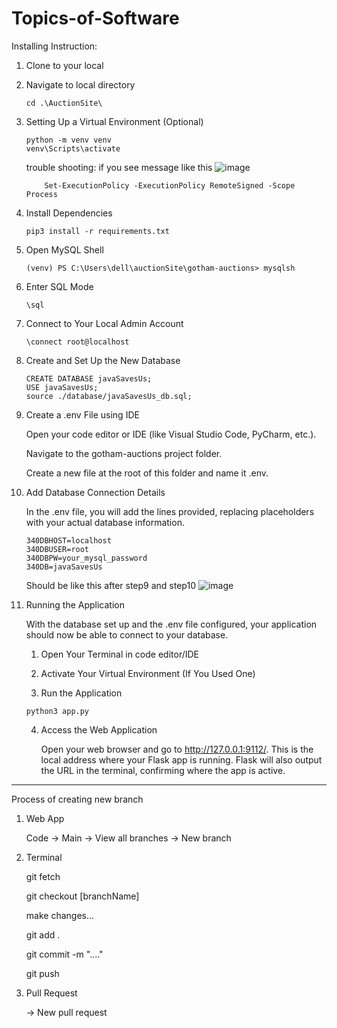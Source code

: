 # Topics-of-Software

Installing Instruction:

1. Clone to your local
   
2. Navigate to local directory
	```
	cd .\AuctionSite\
	```

3. Setting Up a Virtual Environment (Optional)
	```
	python -m venv venv
	venv\Scripts\activate
	```

  	trouble shooting: if you see message like this
   	![image](https://github.com/liangjunchen88/Topics-of-Software/assets/113968753/0577d90b-d135-4dc9-aaf0-3ec70d937eb6)
   
	```
    	Set-ExecutionPolicy -ExecutionPolicy RemoteSigned -Scope Process
	```


5. Install Dependencies
	```
	pip3 install -r requirements.txt
	```

6. Open MySQL Shell
	```
	(venv) PS C:\Users\dell\auctionSite\gotham-auctions> mysqlsh
	```

7. Enter SQL Mode
	```
	\sql
	```
   
8. Connect to Your Local Admin Account
	```
	\connect root@localhost
	```

9. Create and Set Up the New Database
	```
	CREATE DATABASE javaSavesUs;
	USE javaSavesUs;
	source ./database/javaSavesUs_db.sql;
	```

10. Create a .env File using IDE
	
 	Open your code editor or IDE (like Visual Studio Code, PyCharm, etc.).

	Navigate to the gotham-auctions project folder.

	Create a new file at the root of this folder and name it .env.

11. Add Database Connection Details
	
 	In the .env file, you will add the lines provided, replacing placeholders with your actual database information. 
	```
	340DBHOST=localhost
	340DBUSER=root
	340DBPW=your_mysql_password
	340DB=javaSavesUs
	```

 	Should be like this after step9 and step10
	![image](https://github.com/liangjunchen88/Topics-of-Software/assets/113968753/2abe79d1-a135-4681-a7dc-dd55bdc5f8ad)

12. Running the Application

	With the database set up and the .env file configured, your application should now be able to connect to your database.
	
	1. Open Your Terminal in code editor/IDE
	
	2. Activate Your Virtual Environment (If You Used One)
	
	3. Run the Application
	```
	python3 app.py
	```

 	4. Access the Web Application

      	Open your web browser and go to http://127.0.0.1:9112/.
     	This is the local address where your Flask app is running.
	Flask will also output the URL in the terminal, confirming where the app is active.
    

-------------------------------------------------------------------------

Process of creating new branch

1. Web App
   
	Code -> Main -> View all branches -> New branch


2. Terminal
   
	git fetch

	git checkout [branchName]
	
	make changes...

	git add .

	git commit -m "...."

	git push


3. Pull Request
   
	-> New pull request
